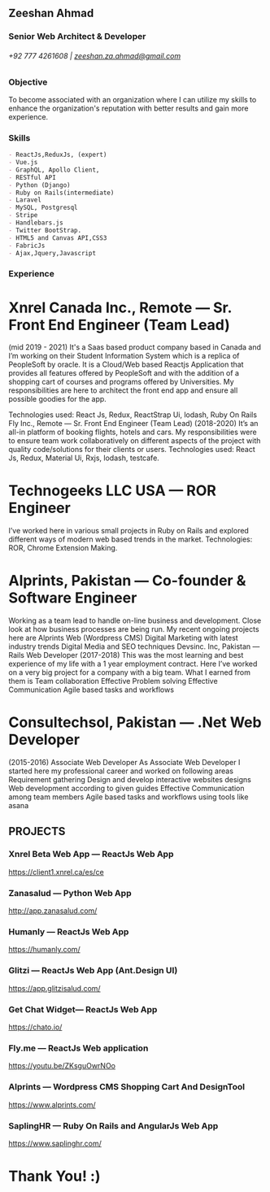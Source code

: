 ## Zeeshan Ahmad 
### Senior Web Architect & Developer 
###### +92 777 4261608 | zeeshan.za.ahmad@gmail.com

### Objective
To become associated with an organization where I can utilize my skills to enhance the organization's reputation with better results and gain more experience.

### Skills
```markdown
- ReactJs,ReduxJs, (expert)
- Vue.js 
- GraphQL, Apollo Client, 
- RESTful API
- Python (Django)
- Ruby on Rails(intermediate)
- Laravel
- MySQL, Postgresql
- Stripe
- Handlebars.js
- Twitter BootStrap.
- HTML5 and Canvas API,CSS3
- FabricJs
- Ajax,Jquery,Javascript
```
### Experience
# Xnrel Canada Inc., Remote — Sr. Front End Engineer (Team Lead)
(mid 2019 - 2021)
It's a Saas based product company based in Canada and I’m working on their Student Information System which is a replica of PeopleSoft by oracle. It is  a Cloud/Web based Reactjs Application that provides all features offered by PeopleSoft and with the addition of a shopping cart of courses and programs offered by Universities. My responsibilities are here to architect the front end app and ensure all possible goodies for the app. 


Technologies used: React Js, Redux, ReactStrap Ui, lodash, Ruby On Rails
Fly Inc., Remote — Sr. Front End Engineer (Team Lead)
(2018-2020)
It’s an all-in platform of booking flights, hotels and cars. My responsibilities were to ensure team work collaboratively on different aspects of the project with quality code/solutions for their clients or users.
Technologies used: React Js, Redux, Material Ui, Rxjs, lodash, testcafe.

# Technogeeks LLC USA — ROR Engineer 
I’ve worked here in various small projects in Ruby on Rails and explored different ways of modern web based trends in the market.
Technologies: ROR, Chrome Extension Making.

# Alprints, Pakistan — Co-founder & Software Engineer
Working as a team lead to handle on-line business and development. Close look at how business processes are being run. My recent ongoing projects here are
Alprints Web (Wordpress CMS)
Digital Marketing with latest industry trends
Digital Media and SEO techniques
Devsinc. Inc, Pakistan — Rails Web Developer
(2017-2018)
This was the most learning and best experience of my life with a 1 year employment contract. Here I’ve worked on a very big project for a company with a big team. What I earned from them is
Team collaboration
Effective Problem solving
Effective Communication
Agile based tasks and workflows

# Consultechsol, Pakistan — .Net Web Developer
(2015-2016) Associate Web Developer
As Associate Web Developer I started here my professional career and worked on  following areas
Requirement gathering 
Design and develop interactive websites designs
Web development according to given guides
Effective Communication among team members
Agile based tasks and workflows using tools like asana


## PROJECTS

### Xnrel Beta Web App — ReactJs Web App

https://client1.xnrel.ca/es/ce

### Zanasalud — Python Web App
http://app.zanasalud.com/

### Humanly — ReactJs Web App
https://humanly.com/

### Glitzi — ReactJs Web App (Ant.Design UI)
https://app.glitzisalud.com/

### Get Chat Widget— ReactJs Web App
https://chato.io/

### Fly.me — ReactJs Web application
https://youtu.be/ZKsguOwrNOo
### Alprints — Wordpress CMS Shopping Cart And DesignTool
https://www.alprints.com/

### SaplingHR — Ruby On Rails and AngularJs Web App
https://www.saplinghr.com/

# Thank You! :)
